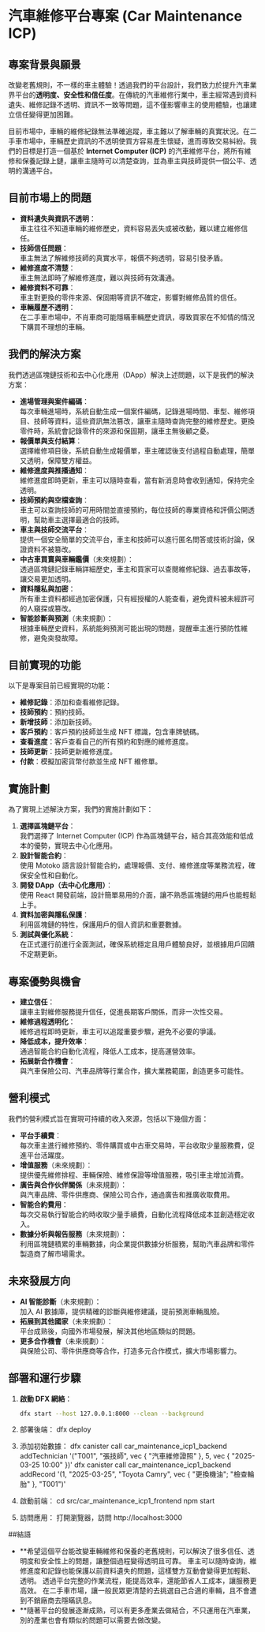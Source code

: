 # 汽車維修平台專案 (Car Maintenance ICP)

## 專案背景與願景

改變老舊規則，不一樣的車主體驗！透過我們的平台設計，我們致力於提升汽車業界平台的**透明度、安全性和信任度**。在傳統的汽車維修行業中，車主經常遇到資料遺失、維修記錄不透明、資訊不一致等問題，這不僅影響車主的使用體驗，也讓建立信任變得更加困難。

目前市場中，車輛的維修紀錄無法準確追蹤，車主難以了解車輛的真實狀況。在二手車市場中，車輛歷史資訊的不透明使買方容易產生懷疑，進而導致交易糾紛。我們的目標是打造一個基於 **Internet Computer (ICP)** 的汽車維修平台，將所有維修和保養記錄上鏈，讓車主隨時可以清楚查詢，並為車主與技師提供一個公平、透明的溝通平台。

## 目前市場上的問題

- **資料遺失與資訊不透明**：  
  車主往往不知道車輛的維修歷史，資料容易丟失或被改動，難以建立維修信任。
- **技師信任問題**：  
  車主無法了解維修技師的真實水平，報價不夠透明，容易引發矛盾。
- **維修進度不清楚**：  
  車主無法即時了解維修進度，難以與技師有效溝通。
- **維修資料不可靠**：  
  車主對更換的零件來源、保固期等資訊不確定，影響對維修品質的信任。
- **車輛履歷不透明**：  
  在二手車市場中，不肖車商可能隱瞞車輛歷史資訊，導致買家在不知情的情況下購買不理想的車輛。

## 我們的解決方案

我們透過區塊鏈技術和去中心化應用（DApp）解決上述問題，以下是我們的解決方案：

- **進場管理與案件編碼**：  
  每次車輛進場時，系統自動生成一個案件編碼，記錄進場時間、車型、維修項目、技師等資料，這些資訊無法篡改，讓車主隨時查詢完整的維修歷史。更換零件時，系統會記錄零件的來源和保固期，讓車主無後顧之憂。
- **報價單與支付結算**：  
  選擇維修項目後，系統自動生成報價單，車主確認後支付過程自動處理，簡單又透明，保障雙方權益。
- **維修進度與推播通知**：  
  維修進度即時更新，車主可以隨時查看，當有新消息時會收到通知，保持完全透明。
- **技師預約與空檔查詢**：  
  車主可以查詢技師的可用時間並直接預約，每位技師的專業資格和評價公開透明，幫助車主選擇最適合的技師。
- **車主與技師交流平台**：  
  提供一個安全簡單的交流平台，車主和技師可以進行匿名問答或技術討論，保證資料不被篡改。
- **中古車買賣與車輛鑑價**（未來規劃）：  
  透過區塊鏈記錄車輛詳細歷史，車主和買家可以查閱維修紀錄、過去事故等，讓交易更加透明。
- **資料隱私與加密**：  
  所有車主資料都經過加密保護，只有經授權的人能查看，避免資料被未經許可的人窺探或篡改。
- **智能診斷與預測**（未來規劃）：  
  根據車輛歷史資料，系統能夠預測可能出現的問題，提醒車主進行預防性維修，避免突發故障。

## 目前實現的功能

以下是專案目前已經實現的功能：

- **維修記錄**：添加和查看維修記錄。
- **技師預約**：預約技師。
- **新增技師**：添加新技師。
- **客戶預約**：客戶預約技師並生成 NFT 標識，包含車牌號碼。
- **查看進度**：客戶查看自己的所有預約和對應的維修進度。
- **技師更新**：技師更新維修進度。
- **付款**：模擬加密貨幣付款並生成 NFT 維修單。

## 實施計劃

為了實現上述解決方案，我們的實施計劃如下：

1. **選擇區塊鏈平台**：  
   我們選擇了 Internet Computer (ICP) 作為區塊鏈平台，結合其高效能和低成本的優勢，實現去中心化應用。
2. **設計智能合約**：  
   使用 Motoko 語言設計智能合約，處理報價、支付、維修進度等業務流程，確保安全性和自動化。
3. **開發 DApp（去中心化應用）**：  
   使用 React 開發前端，設計簡單易用的介面，讓不熟悉區塊鏈的用戶也能輕鬆上手。
4. **資料加密與隱私保護**：  
   利用區塊鏈的特性，保護用戶的個人資訊和重要數據。
5. **測試與優化系統**：  
   在正式運行前進行全面測試，確保系統穩定且用戶體驗良好，並根據用戶回饋不定期更新。

## 專案優勢與機會

- **建立信任**：  
  讓車主對維修服務提升信任，促進長期客戶關係，而非一次性交易。
- **維修過程透明化**：  
  維修過程即時更新，車主可以追蹤重要步驟，避免不必要的爭議。
- **降低成本，提升效率**：  
  通過智能合約自動化流程，降低人工成本，提高運營效率。
- **拓展新合作機會**：  
  與汽車保險公司、汽車品牌等行業合作，擴大業務範圍，創造更多可能性。

## 營利模式

我們的營利模式旨在實現可持續的收入來源，包括以下幾個方面：

- **平台手續費**：  
  每次車主進行維修預約、零件購買或中古車交易時，平台收取少量服務費，促進平台活躍度。
- **增值服務**（未來規劃）：  
  提供優先維修排程、車輛保險、維修保證等增值服務，吸引車主增加消費。
- **廣告與合作伙伴關係**（未來規劃）：  
  與汽車品牌、零件供應商、保險公司合作，通過廣告和推廣收取費用。
- **智能合約費用**：  
  每次交易執行智能合約時收取少量手續費，自動化流程降低成本並創造穩定收入。
- **數據分析與報告服務**（未來規劃）：  
  利用區塊鏈積累的車輛數據，向企業提供數據分析服務，幫助汽車品牌和零件製造商了解市場需求。

## 未來發展方向

- **AI 智能診斷**（未來規劃）：  
  加入 AI 數據庫，提供精確的診斷與維修建議，提前預測車輛風險。
- **拓展到其他國家**（未來規劃）：  
  平台成熟後，向國外市場發展，解決其他地區類似的問題。
- **更多合作機會**（未來規劃）：  
  與保險公司、零件供應商等合作，打造多元合作模式，擴大市場影響力。

## 部署和運行步驟

1. **啟動 DFX 網絡**：
   ```bash
   dfx start --host 127.0.0.1:8000 --clean --background

2. 部署後端：
   dfx deploy

3. 添加初始數據：
   dfx canister call car_maintenance_icp1_backend addTechnician '("T001", "張技師", vec { "汽車維修證照" }, 5, vec { "2025-03-25 10:00" })'
   dfx canister call car_maintenance_icp1_backend addRecord '(1, "2025-03-25", "Toyota Camry", vec { "更換機油"; "檢查輪胎" }, "T001")'

4. 啟動前端：
   cd src/car_maintenance_icp1_frontend
   npm start

5. 訪問應用：
   打開瀏覽器，訪問 http://localhost:3000


##結語

- **希望這個平台能改變車輛維修和保養的老舊規則，可以解決了很多信任、透明度和安全性上的問題，讓整個過程變得透明且可靠。
    車主可以隨時查詢，維修進度和記錄也能保護以前資料遺失的問題，這樣雙方互動會變得更加輕鬆、透明。
    透過平台完整的作業流程，能提高效率，還能節省人工成本，讓服務更高效。
    在二手車市場，讓一般民眾更清楚的去挑選自己合適的車輛，且不會遭到不銷廠商去隱瞞訊息。
- **隨著平台的發展逐漸成熟，可以有更多產業去做結合，不只運用在汽車業，別的產業也會有類似的問題可以需要去做改變。

   
